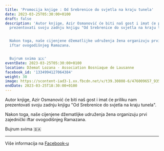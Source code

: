 ```yaml
---
title: 'Promocija knjige : Od Srebrenice do svjetla na kraju tunela'
date: 2023-03-25T05:30:00+0100
draft: false
description: 'Autor knjige, Azir Osmanović će biti naš gost i imat će priliku nam
  prezentovati svoju zadnju knjigu "Od Srebrenice do svjetla na kraju tunela".


  Nakon toga, naše cijenjene džematlijke udruženja žena organizuju prvi zajednički
  iftar ovogodišnjeg Ramazana.


  Bujrum svima 🇧🇦'
eventDate: 2023-03-25T05:30:00+0100
location: Džemat Lozana - Association Bosniaque de Lausanne
facebook_id: '1334994127064384'
weight: 30
image: https://scontent-iad3-1.xx.fbcdn.net/v/t39.30808-6/476009657_935496042044329_8178626072168630847_n.jpg?_nc_cat=101&ccb=1-7&_nc_sid=9e60e4&_nc_ohc=shiTAb4IL2kQ7kNvwEtug9T&_nc_oc=AdlmU6S1pCc9bDcMgMTttacQKG8wRQhfEZQCvc6UZjzPFyZaJFQ-I3ygVETL1d4NK_w&_nc_zt=23&_nc_ht=scontent-iad3-1.xx&edm=ABTKTjYEAAAA&_nc_gid=4lIcs_DbgSy91hK3AIlT8Q&oh=00_AfWQwZ0LVMVwg1aEZOFZZ1y3i9tY_vXONNGnv6MGvsdUdQ&oe=68A31F9C
endDate: 2023-03-25T18:30:00+0100
---
```


Autor knjige, Azir Osmanović će biti naš gost i imat će priliku nam prezentovati svoju zadnju knjigu "Od Srebrenice do svjetla na kraju tunela".

Nakon toga, naše cijenjene džematlijke udruženja žena organizuju prvi zajednički iftar ovogodišnjeg Ramazana.

Bujrum svima 🇧🇦

---

Više informacija na [Facebook-u](https://facebook.com/events/1334994127064384)
